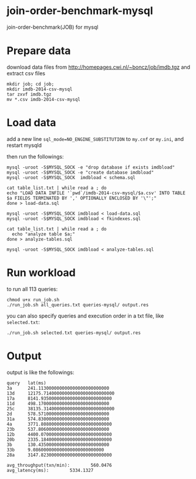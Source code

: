 # join-order-benchmark-mysql
join-order-benchmark(JOB) for mysql

# Prepare data
download data files from http://homepages.cwi.nl/~boncz/job/imdb.tgz and extract csv files
```
mkdir job; cd job;
mkdir imdb-2014-csv-mysql
tar zxvf imdb.tgz 
mv *.csv imdb-2014-csv-mysql
```

# Load data
add a new line `sql_mode=NO_ENGINE_SUBSTITUTION` to `my.cnf` or `my.ini`, and restart mysqld

then run the followings:
```
mysql -uroot -S$MYSQL_SOCK -e "drop database if exists imdbload"
mysql -uroot -S$MYSQL_SOCK -e "create database imdbload"
mysql -uroot -S$MYSQL_SOCK  imdbload < schema.sql

cat table_list.txt | while read a ; do 
echo "LOAD DATA INFILE '`pwd`/imdb-2014-csv-mysql/$a.csv' INTO TABLE $a FIELDS TERMINATED BY ',' OPTIONALLY ENCLOSED BY '\"';"
done > load-data.sql

mysql -uroot -S$MYSQL_SOCK imdbload < load-data.sql
mysql -uroot -S$MYSQL_SOCK imdbload < fkindexes.sql

cat table_list.txt | while read a ; do 
  echo "analyze table $a;"
done > analyze-tables.sql

mysql -uroot -S$MYSQL_SOCK imdbload < analyze-tables.sql
```

# Run workload
to run all 113 queries:
```
chmod u+x run_job.sh
./run_job.sh all_queries.txt queries-mysql/ output.res
```
you can also specify queries and execution order in a txt file, like `selected.txt`:
```
./run_job.sh selected.txt queries-mysql/ output.res
```
# Output
output is like the followings:
```
query   lat(ms)
3a      241.113000000000000000000000000
13d     12175.714000000000000000000000000
17a     8141.935000000000000000000000000
11d     498.170000000000000000000000000
25c     38135.314000000000000000000000000
2d      578.571000000000000000000000000
31a     574.830000000000000000000000000
4a      3771.808000000000000000000000000
23b     537.806000000000000000000000000
12b     4400.070000000000000000000000000
20b     2335.184000000000000000000000000
3b      130.435000000000000000000000000
33b     9.086000000000000000000000000
28a     3147.823000000000000000000000000

avg_throughput(txn/min):        560.0476
avg_latency(ms):        5334.1327
```

